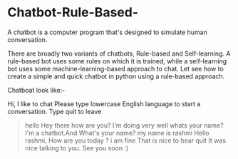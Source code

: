 # Chatbot-Rule-Based-
A chatbot is a computer program that's designed to simulate human conversation.

There are broadly two variants of chatbots, Rule-based and Self-learning.
A rule-based bot uses some rules on which it is trained, while a self-learning bot uses some machine-learning-based approach to chat.
Let see how to create a simple and quick chatbot in python using a rule-based approach.


Chatboat look like:-

Hi, I like to chat
Please type lowercase English language to start a conversation. Type quit to leave 
>hello
Hey there
>how are you?
I'm doing very well
>whats your name?
I'm a chatbot.And What's your name?
>my name is rashmi
Hello rashmi, How are you today ?
>i am fine
That is nice to hear
>quit
It was nice talking to you. See you soon :)
